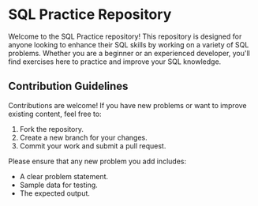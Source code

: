 # SQL Practice Repository
Welcome to the SQL Practice repository! This repository is designed for anyone looking to enhance their SQL skills by working on a variety of SQL problems. Whether you are a beginner or an experienced developer, you'll find exercises here to practice and improve your SQL knowledge.

## Contribution Guidelines

Contributions are welcome! If you have new problems or want to improve existing content, feel free to:

1. Fork the repository.
2. Create a new branch for your changes.
3. Commit your work and submit a pull request.

Please ensure that any new problem you add includes:
- A clear problem statement.
- Sample data for testing.
- The expected output.
